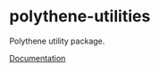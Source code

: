 # polythene-utilities

Polythene utility package.

[Documentation](https://github.com/ArthurClemens/polythene/tree/master/docs/packages/polythene-utilities.md)
